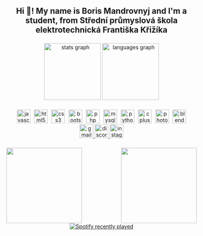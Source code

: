 <h2 align="center">Hi 👋! My name is Boris Mandrovnyj and I'm a student, from Střední průmyslová škola elektrotechnická Františka Křižíka</h2>

###

<div align="center">
  <img src="https://github-readme-stats.vercel.app/api?username=boris-mandrovnyj-krizik&hide_title=false&hide_rank=true&show_icons=true&include_all_commits=false&count_private=true&disable_animations=false&theme=vue&locale=en&hide_border=false&custom_title=My%20statistics" height="150" alt="stats graph"  />
  <img src="https://github-readme-stats.vercel.app/api/top-langs?username=boris-mandrovnyj-krizik&locale=en&hide_title=false&layout=compact&card_width=320&langs_count=3&theme=vue&hide_border=false" height="150" alt="languages graph"  />
</div>

###

<div align="center">
  <img src="https://img.shields.io/badge/JavaScript-F7DF1E?logo=javascript&logoColor=black&style=for-the-badge" height="36" alt="javascript logo"  />
  <img width="2" />
  <img src="https://img.shields.io/badge/HTML5-E34F26?logo=html5&logoColor=white&style=for-the-badge" height="36" alt="html5 logo"  />
  <img width="2" />
  <img src="https://img.shields.io/badge/CSS3-1572B6?logo=css3&logoColor=white&style=for-the-badge" height="36" alt="css3 logo"  />
  <img width="2" />
  <img src="https://img.shields.io/badge/Bootstrap-7952B3?logo=bootstrap&logoColor=white&style=for-the-badge" height="36" alt="bootstrap logo"  />
  <img width="2" />
  <img src="https://img.shields.io/badge/PHP-777BB4?logo=php&logoColor=black&style=for-the-badge" height="36" alt="php logo"  />
  <img width="2" />
  <img src="https://img.shields.io/badge/MySQL-4479A1?logo=mysql&logoColor=white&style=for-the-badge" height="36" alt="mysql logo"  />
  <img width="2" />
  <img src="https://img.shields.io/badge/Python-3776AB?logo=python&logoColor=white&style=for-the-badge" height="36" alt="python logo"  />
  <img width="2" />
  <img src="https://img.shields.io/badge/C++-00599C?logo=cplusplus&logoColor=white&style=for-the-badge" height="36" alt="cplusplus logo"  />
  <img width="2" />
  <img src="https://img.shields.io/badge/Adobe Photoshop-31A8FF?logo=adobephotoshop&logoColor=black&style=for-the-badge" height="36" alt="photoshop logo"  />
  <img width="2" />
  <img src="https://img.shields.io/badge/Blender-F5792A?logo=blender&logoColor=black&style=for-the-badge" height="36" alt="blender logo"  />
  <br>

  <a href="https://mail.google.com/mail/u/?authuser=boris.mandrovnyj@skolakrizik.cz" target="_blank">
    <img src="https://img.shields.io/static/v1?message=Gmail&logo=gmail&label=&color=D14836&logoColor=white&labelColor=&style=for-the-badge" height="36" alt="gmail logo"  />
  </a>

  <a href="https://discord.com/users/452020360477409291" target="_blank">
    <img src="https://img.shields.io/static/v1?message=Discord&logo=discord&label=&color=7289DA&logoColor=white&labelColor=&style=for-the-badge" height="36" alt="discord logo"  />
  </a>

  <a href="https://www.instagram.com/_boris_man/" target="_blank">
    <img src="https://img.shields.io/static/v1?message=Instagram&logo=instagram&label=&color=E4405F&logoColor=white&labelColor=&style=for-the-badge" height="36" alt="instagram logo"  />
  </a>
</div>

###

<img align="right" height="200" margin-left="5px" src="https://media1.tenor.com/m/xT3tgwgtszoAAAAd/gato-codigo-morse.gif"  />

###

###

<img align="left" height="200" margin-right="5px" src="https://media1.tenor.com/m/SsXEN-yHFqgAAAAd/exploding-car-explode.gif"  />

###

<div align="center">
  <a href="https://open.spotify.com/user/6wugpbkwixmt5m2r1utq129o1">
    <img src="https://spotify-recently-played-readme.vercel.app/api?user=6wugpbkwixmt5m2r1utq129o1&count=5" alt="Spotify recently played"  />
  </a>
</div>

###
